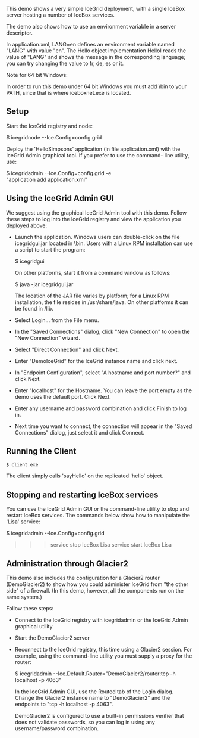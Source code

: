 This demo shows a very simple IceGrid deployment, with a single IceBox
server hosting a number of IceBox services.

The demo also shows how to use an environment variable in a server
descriptor.

In application.xml, <env>LANG=en</env> defines an environment variable
named "LANG" with value "en". The Hello object implementation HelloI
reads the value of "LANG" and shows the message in the corresponding
language; you can try changing the value to fr, de, es or it.

Note for 64 bit Windows:

In order to run this demo under 64 bit Windows you must add
<ice-install-dir>\bin to your PATH, since that is where iceboxnet.exe
is located.


Setup
-----

Start the IceGrid registry and node:

 $ icegridnode --Ice.Config=config.grid

Deploy the 'HelloSimpsons' application (in file application.xml) with
the IceGrid Admin graphical tool. If you prefer to use the command-
line utility, use:

 $ icegridadmin --Ice.Config=config.grid -e \
    "application add application.xml"


Using the IceGrid Admin GUI
---------------------------

We suggest using the graphical IceGrid Admin tool with this demo.
Follow these steps to log into the IceGrid registry and view the 
application you deployed above:

  - Launch the application. Windows users can double-click on the
    file icegridgui.jar located in <Ice installation directory>\bin.
    Users with a Linux RPM installation can use a script to start the
    program:

    $ icegridgui

    On other platforms, start it from a command window as follows:

    $ java -jar icegridgui.jar

    The location of the JAR file varies by platform; for a Linux RPM
    installation, the file resides in /usr/share/java. On other
    platforms it can be found in <Ice installation directory>/lib.

  - Select Login... from the File menu.

  - In the "Saved Connections" dialog, click "New Connection" to open
    the "New Connection" wizard.

  - Select "Direct Connection" and click Next.

  - Enter "DemoIceGrid" for the IceGrid instance name and click next.

  - In "Endpoint Configuration", select "A hostname and port number?"
    and click Next.

  - Enter "localhost" for the Hostname. You can leave the port empty
    as the demo uses the default port. Click Next.

  - Enter any username and password combination and click Finish to
    log in.

  - Next time you want to connect, the connection will appear in the
    "Saved Connections" dialog, just select it and click Connect.


Running the Client
------------------
```
$ client.exe
```
The client simply calls 'sayHello' on the replicated 'hello' object.


Stopping and restarting IceBox services
---------------------------------------

You can use the IceGrid Admin GUI or the command-line utility to stop 
and restart IceBox services. The commands below show how to manipulate
the 'Lisa' service:

 $ icegridadmin --Ice.Config=config.grid
 >>> service stop IceBox Lisa
 >>> service start IceBox Lisa


Administration through Glacier2
-------------------------------

This demo also includes the configuration for a Glacier2 router
(DemoGlacier2) to show how you could administer IceGrid from
"the other side" of a firewall. (In this demo, however, all the
components run on the same system.)

Follow these steps:

 - Connect to the IceGrid registry with icegridadmin or the IceGrid
   Admin graphical utility

 - Start the DemoGlacier2 server

 - Reconnect to the IceGrid registry, this time using a Glacier2
   session. For example, using the command-line utility you must
   supply a proxy for the router:

   $ icegridadmin --Ice.Default.Router="DemoGlacier2/router:tcp -h localhost -p 4063"

   In the IceGrid Admin GUI, use the Routed tab of the Login dialog. 
   Change the Glacier2 instance name to "DemoGlacier2" and the endpoints 
   to "tcp -h localhost -p 4063".
   
   DemoGlacier2 is configured to use a built-in permissions verifier
   that does not validate passwords, so you can log in using any
   username/password combination.

